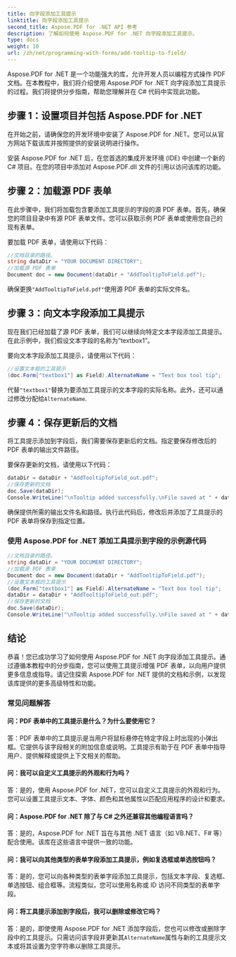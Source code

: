 ```yaml
---
title: 向字段添加工具提示
linktitle: 向字段添加工具提示
second_title: Aspose.PDF for .NET API 参考
description: 了解如何使用 Aspose.PDF for .NET 向字段添加工具提示。
type: docs
weight: 10
url: /zh/net/programming-with-forms/add-tooltip-to-field/
---
```

Aspose.PDF for .NET 是一个功能强大的库，允许开发人员以编程方式操作 PDF 文档。在本教程中，我们将介绍使用 Aspose.PDF for .NET 向字段添加工具提示的过程。我们将提供分步指南，帮助您理解并在 C# 代码中实现此功能。

## 步骤 1：设置项目并包括 Aspose.PDF for .NET

在开始之前，请确保您的开发环境中安装了 Aspose.PDF for .NET。您可以从官方网站下载该库并按照提供的安装说明进行操作。

安装 Aspose.PDF for .NET 后，在您首选的集成开发环境 (IDE) 中创建一个新的 C# 项目。在您的项目中添加对 Aspose.PDF.dll 文件的引用以访问该库的功能。

## 步骤 2：加载源 PDF 表单

在此步骤中，我们将加载包含要添加工具提示的字段的源 PDF 表单。首先，确保您的项目目录中有源 PDF 表单文件。您可以获取示例 PDF 表单或使用您自己的现有表单。

要加载 PDF 表单，请使用以下代码：

```csharp
//文档目录的路径。
string dataDir = "YOUR DOCUMENT DIRECTORY";
//加载源 PDF 表单
Document doc = new Document(dataDir + "AddTooltipToField.pdf");
```

确保更换`"AddTooltipToField.pdf"`使用源 PDF 表单的实际文件名。

## 步骤 3：向文本字段添加工具提示

现在我们已经加载了源 PDF 表单，我们可以继续向特定文本字段添加工具提示。在此示例中，我们假设文本字段的名称为“textbox1”。

要向文本字段添加工具提示，请使用以下代码：

```csharp
//设置文本框的工具提示
(doc.Form["textbox1"] as Field).AlternateName = "Text box tool tip";
```

代替`"textbox1"`替换为要添加工具提示的文本字段的实际名称。此外，还可以通过修改分配给`AlternateName`.

## 步骤 4：保存更新后的文档

将工具提示添加到字段后，我们需要保存更新后的文档。指定要保存修改后的 PDF 表单的输出文件路径。

要保存更新的文档，请使用以下代码：

```csharp
dataDir = dataDir + "AddTooltipToField_out.pdf";
//保存更新的文档
doc.Save(dataDir);
Console.WriteLine("\nTooltip added successfully.\nFile saved at " + dataDir);
```

确保提供所需的输出文件名和路径。执行此代码后，修改后并添加了工具提示的 PDF 表单将保存到指定位置。

### 使用 Aspose.PDF for .NET 添加工具提示到字段的示例源代码 

```csharp
//文档目录的路径。
string dataDir = "YOUR DOCUMENT DIRECTORY";
//加载源 PDF 表单
Document doc = new Document(dataDir + "AddTooltipToField.pdf");
//设置文本框的工具提示
(doc.Form["textbox1"] as Field).AlternateName = "Text box tool tip";
dataDir = dataDir + "AddTooltipToField_out.pdf";
//保存更新的文档
doc.Save(dataDir);
Console.WriteLine("\nTooltip added successfully.\nFile saved at " + dataDir);
```

## 结论

恭喜！您已成功学习了如何使用 Aspose.PDF for .NET 向字段添加工具提示。通过遵循本教程中的分步指南，您可以使用工具提示增强 PDF 表单，以向用户提供更多信息或指导。请记住探索 Aspose.PDF for .NET 提供的文档和示例，以发现该库提供的更多高级特性和功能。

### 常见问题解答

#### 问：PDF 表单中的工具提示是什么？为什么要使用它？

答：PDF 表单中的工具提示是当用户将鼠标悬停在特定字段上时出现的小弹出框。它提供与该字段相关的附加信息或说明。工具提示有助于在 PDF 表单中指导用户、提供解释或提供上下文相关的帮助。

#### 问：我可以自定义工具提示的外观和行为吗？

答：是的，使用 Aspose.PDF for .NET，您可以自定义工具提示的外观和行为。您可以设置工具提示文本、字体、颜色和其他属性以匹配应用程序的设计和要求。

#### 问：Aspose.PDF for .NET 除了与 C# 之外还兼容其他编程语言吗？

答：是的，Aspose.PDF for .NET 旨在与其他 .NET 语言（如 VB.NET、F# 等）配合使用。该库在这些语言中提供一致的功能。

#### 问：我可以向其他类型的表单字段添加工具提示，例如复选框或单选按钮吗？

答：是的，您可以向各种类型的表单字段添加工具提示，包括文本字段、复选框、单选按钮、组合框等。流程类似，您可以使用名称或 ID 访问不同类型的表单字段。

#### 问：将工具提示添加到字段后，我可以删除或修改它吗？

答：是的，即使使用 Aspose.PDF for .NET 添加字段后，您也可以修改或删除字段中的工具提示。只需访问该字段并更新其`AlternateName`属性与新的工具提示文本或将其设置为空字符串以删除工具提示。